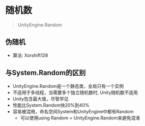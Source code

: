 # 随机数

> UnityEngine.Random

## 伪随机

- 算法: Xorshift128

## 与System.Random的区别

- UnityEngine.Random是一个静态类，全局只有一个实例
- 不适用于多线程，当需要多个独立随机数时, Unity随机数不适用
- Unity包含最大值，尽管罕见
- 性能比System.Random快20%到40%
- 容易被混用，命名空间System和UnityEngine中都有Random
  - 可以使用using Random = UnityEngine.Random来避免混淆
